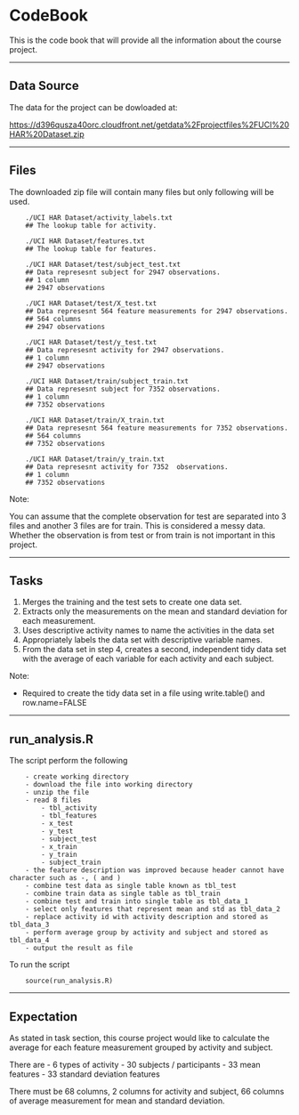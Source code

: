 CodeBook
========

This is the code book that will provide all the information about the course project.

***
## Data Source

The data for the project can be dowloaded at:

<https://d396qusza40orc.cloudfront.net/getdata%2Fprojectfiles%2FUCI%20HAR%20Dataset.zip>


***
## Files

The downloaded zip file will contain many files but only following will be used.

        ./UCI HAR Dataset/activity_labels.txt
        ## The lookup table for activity.

        ./UCI HAR Dataset/features.txt
        ## The lookup table for features.

        ./UCI HAR Dataset/test/subject_test.txt
        ## Data represesnt subject for 2947 observations. 
        ## 1 column
        ## 2947 observations 

        ./UCI HAR Dataset/test/X_test.txt
        ## Data represesnt 564 feature measurements for 2947 observations.
        ## 564 columns
        ## 2947 observations 

        ./UCI HAR Dataset/test/y_test.txt
        ## Data represesnt activity for 2947 observations.
        ## 1 column
        ## 2947 observations 

        ./UCI HAR Dataset/train/subject_train.txt
        ## Data represesnt subject for 7352 observations. 
        ## 1 column
        ## 7352 observations         
        
        ./UCI HAR Dataset/train/X_train.txt
        ## Data represesnt 564 feature measurements for 7352 observations.
        ## 564 columns        
        ## 7352 observations  
        
        ./UCI HAR Dataset/train/y_train.txt
        ## Data represesnt activity for 7352  observations. 
        ## 1 column
        ## 7352 observations
        
        
Note:

You can assume that the complete observation for test are separated into 3 files and another 3 files are for train. This is considered a messy data.  Whether the observation is from test or from train is not important in this project.

***
## Tasks

1. Merges the training and the test sets to create one data set.
2. Extracts only the measurements on the mean and standard deviation for each measurement. 
3. Uses descriptive activity names to name the activities in the data set
4. Appropriately labels the data set with descriptive variable names. 
5. From the data set in step 4, creates a second, independent tidy data set with the average of each variable for each activity and each subject.

Note: 
    
- Required to create the tidy data set in a file using write.table() and row.name=FALSE


***
## run_analysis.R 

The script perform the following

        - create working directory
        - download the file into working directory
        - unzip the file
        - read 8 files
            - tbl_activity
            - tbl_features
            - x_test
            - y_test
            - subject_test
            - x_train
            - y_train
            - subject_train
        - the feature description was improved because header cannot have character such as -, ( and )
        - combine test data as single table known as tbl_test
        - combine train data as single table as tbl_train
        - combine test and train into single table as tbl_data_1
        - select only features that represent mean and std as tbl_data_2
        - replace activity id with activity description and stored as tbl_data_3
        - perform average group by activity and subject and stored as tbl_data_4
        - output the result as file
        

To run the script

        source(run_analysis.R) 

***
## Expectation

As stated in task section, this course project would like to calculate the average for each feature measurement grouped by activity and subject.

There are
    - 6 types of activity
    - 30 subjects / participants
    - 33 mean features
    - 33 standard deviation features

There must be 68 columns, 2 columns for activity and subject, 66 columns of average measurement for mean and standard deviation.
